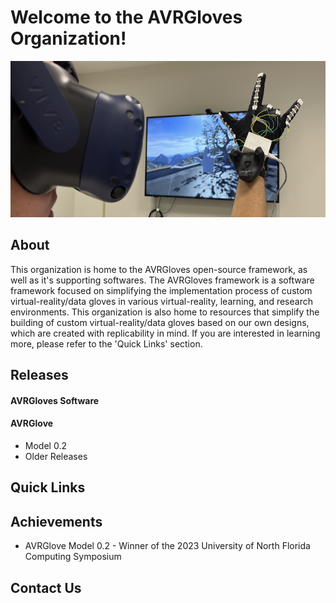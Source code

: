 <h1>Welcome to the AVRGloves Organization!</h1>
<p>
  <img src="https://raw.githubusercontent.com/AVRGloves/.github/main/resources/images/cover_pic.jpg" width="1100" height="250">
</p>
<h2>About</h2>
<p>
  This organization is home to the AVRGloves open-source framework, as well as it's supporting softwares. The AVRGloves framework is a software framework focused on simplifying the implementation process of custom virtual-reality/data gloves in various virtual-reality, learning, and research environments. This organization is also home to resources that simplify the building of custom virtual-reality/data gloves based on our own designs, which are created with replicability in mind. If you are interested in learning more, please refer to the 'Quick Links' section.
</p>
<h2>Releases</h2>
<p>
  <h4>AVRGloves Software</h4>
  <ul>
  </ul>
  <h4>AVRGlove</h4>
  <ul>
    <li>Model 0.2</li>
    <li>Older Releases</li>
  </ul>
</p>
<h2>Quick Links</h2>
<h2>Achievements</h2>
<ul>
  <li>AVRGlove Model 0.2 - Winner of the 2023 University of North Florida Computing Symposium</li>
</ul>
<h2>Contact Us</h2>
